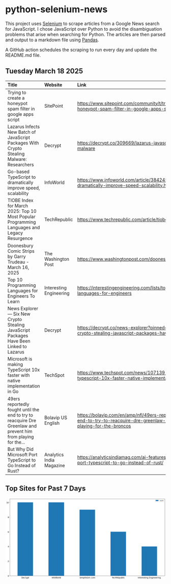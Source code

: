 # python-selenium-news

This project uses [Selenium](https://www.seleniumhq.org/) to scrape articles from a Google News search for JavaScript.
I chose JavaScript over Python to avoid the disambiguation problems that arise when searching for Python.
The articles are then parsed and output to a markdown file using [Pandas](https://pandas.pydata.org/).

A GitHub action schedules the scraping to run every day and update the README.md file.

## Tuesday March 18 2025


| Title                                                                                                          | Website                  | Link                                                                                                                                               |
|:---------------------------------------------------------------------------------------------------------------|:-------------------------|:---------------------------------------------------------------------------------------------------------------------------------------------------|
| Trying to create a honeypot spam filter in google apps script                                                  | SitePoint                | https://www.sitepoint.com/community/t/trying-to-create-a-honeypot-spam-filter-in-google-apps-script/473342                                         |
| Lazarus Infects New Batch of JavaScript Packages With Crypto Stealing Malware: Researchers                     | Decrypt                  | https://decrypt.co/309669/lazarus-javascript-crypto-stealing-malware                                                                               |
| Go-based TypeScript to dramatically improve speed, scalability                                                 | InfoWorld                | https://www.infoworld.com/article/3842456/go-based-typescript-to-dramatically-improve-speed-scalability.html                                       |
| TIOBE Index for March 2025: Top 10 Most Popular Programming Languages and Legacy Resurgence                    | TechRepublic             | https://www.techrepublic.com/article/tiobe-index-language-rankings/                                                                                |
| Doonesbury Comic Strips by Garry Trudeau - March 16, 2025                                                      | The Washington Post      | https://www.washingtonpost.com/doonesbury/strip/archive/2025/3/16                                                                                  |
| Top 10 Programming Languages for Engineers To Learn                                                            | Interesting Engineering  | https://interestingengineering.com/lists/top-10-programming-languages-for-engineers                                                                |
| News Explorer — Six New Crypto Stealing JavaScript Packages Have Been Linked to Lazarus                        | Decrypt                  | https://decrypt.co/news-explorer?pinned=955141&title=six-new-crypto-stealing-javascript-packages-have-been-linked-to-lazarus                       |
| Microsoft is making TypeScript 10x faster with native implementation in Go                                     | TechSpot                 | https://www.techspot.com/news/107139-microsoft-making-typescript-10x-faster-native-implementation-go.html                                          |
| 49ers reportedly fought until the end to try to reacquire Dre Greenlaw and prevent him from playing for the... | Bolavip US English       | https://bolavip.com/en/amp/nfl/49ers-reportedly-fought-until-the-end-to-try-to-reacquire-dre-greenlaw-and-prevent-him-from-playing-for-the-broncos |
| But Why Did Microsoft Port TypeScript to Go Instead of Rust?                                                   | Analytics India Magazine | https://analyticsindiamag.com/ai-features/but-why-did-microsoft-port-typescript-to-go-instead-of-rust/                                             |
## Top Sites for Past 7 Days

![Graph of Top Sites](https://raw.githubusercontent.com/dan-mba/python-selenium-news/main/last-week.png)

